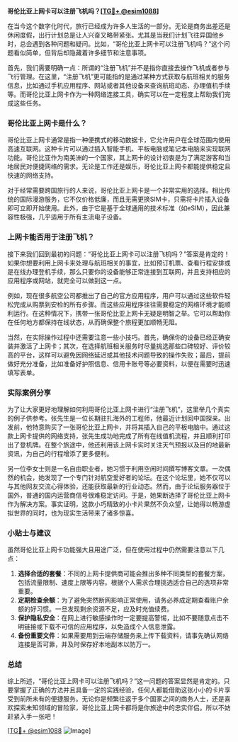 **哥伦比亚上网卡可以注册飞机吗？[[TG💪+ @esim1088](https://t.me/s/esim1088)]**

在当今这个数字化时代，旅行已经成为许多人生活的一部分。无论是商务出差还是休闲度假，出行计划总是让人兴奋又略带紧张。尤其是当我们计划飞往异国他乡时，总会遇到各种问题和疑问。比如，“哥伦比亚上网卡可以注册飞机吗？”这个问题看似简单，但背后却隐藏着许多细节和注意事项。

首先，我们需要明确一点：所谓的“注册飞机”并不是指你直接去操作飞机或者参与飞行管理。在这里，“注册飞机”更可能指的是通过某种方式获取与航班相关的服务信息，比如通过手机应用程序、网站或者其他设备来查询航班动态、办理值机手续等。而哥伦比亚上网卡作为一种网络连接工具，确实可以在一定程度上帮助我们完成这些任务。

### 哥伦比亚上网卡是什么？

哥伦比亚上网卡通常是指一种便携式的移动数据卡，它允许用户在全球范围内使用高速互联网。这种卡片可以通过插入智能手机、平板电脑或笔记本电脑来实现联网功能。哥伦比亚作为南美洲的一个国家，其上网卡的设计初衷是为了满足游客和当地居民对便捷网络的需求。无论是工作还是娱乐，哥伦比亚上网卡都能提供稳定且快速的网络支持。

对于经常需要跨国旅行的人来说，哥伦比亚上网卡是一个非常实用的选择。相比传统的国际漫游服务，它不仅价格低廉，而且无需更换SIM卡，只需将卡片插入设备即可立即开始使用。此外，由于它是基于全球通用的技术标准（如eSIM），因此兼容性极强，几乎适用于所有主流电子设备。

### 上网卡能否用于注册飞机？

接下来我们回到最初的问题：“哥伦比亚上网卡可以注册飞机吗？”答案是肯定的！如果你想要利用上网卡来处理与航班相关的事宜，比如预订机票、查看行程安排或是在线办理登机手续，那么只要你的设备能够正常连接到互联网，并且支持相应的应用程序或网站，就完全可以做到这一点。

例如，现在很多航空公司都推出了自己的官方应用程序，用户可以通过这些软件轻松完成从购票到安检的所有步骤。而这些应用程序往往需要稳定的网络环境才能顺利运行。在这种情况下，携带一张哥伦比亚上网卡无疑是明智之举。它可以帮助你在任何地方都保持在线状态，从而确保整个旅程更加顺畅无阻。

当然，在实际操作过程中还需要注意一些小技巧。首先，确保你的设备已经正确安装并激活了上网卡；其次，在选择航班相关服务时尽量挑选那些口碑较好、评价较高的平台，这样可以避免因网络延迟或其他技术问题导致的操作失败；最后，提前做好充分准备，比如准备好护照信息、信用卡账号等必要资料，以便在需要时迅速填写表单。

### 实际案例分享

为了让大家更好地理解如何利用哥伦比亚上网卡进行“注册飞机”，这里举几个真实的例子供参考。张先生是一位长期驻扎海外的工程师，他最近计划回中国探亲。出发前，他特意购买了一张哥伦比亚上网卡，并将其插入自己的平板电脑中。通过这款上网卡提供的网络支持，张先生成功地完成了所有在线值机流程，并且顺利打印出了登机牌。在整个旅途中，他还利用该上网卡实时关注天气预报以及目的地最新资讯，为自己的行程增添了更多便利。

另一位李女士则是一名自由职业者，她习惯于利用空闲时间撰写博客文章。一次偶然的机会，她发现了一个专门针对航空爱好者的论坛。在这个论坛里，她不仅可以与其他网友交流心得体验，还能获取最新的行业动态。然而，由于论坛服务器位于国外，普通的国内运营商信号很难稳定访问。于是，她果断选择了哥伦比亚上网卡作为解决方案。事实证明，这款小巧精致的小卡片果然不负众望，让她得以畅游虚拟世界的同时，也为现实生活带来了诸多惊喜。

### 小贴士与建议

虽然哥伦比亚上网卡功能强大且用途广泛，但在使用过程中仍然需要注意以下几点：

1. **选择合适的套餐**：不同的上网卡提供商可能会推出多种不同类型的套餐方案，包括流量限制、速度上限等内容。根据个人需求合理挑选适合自己的选项非常重要。
2. **定期检查余额**：为了避免突然断网影响正常使用，请务必养成定期查看账户余额的好习惯。一旦发现剩余资源不足，应及时充值续费。
3. **保护隐私安全**：在网上进行敏感操作时一定要提高警惕，比如不要随意点击不明链接或下载不可信的应用程序，以免造成个人信息泄露。
4. **备份重要文件**：如果需要用到云端存储服务来上传下载资料，请事先确认网络连接是否可靠，并及时保存好本地副本以防万一。

### 总结

综上所述，“哥伦比亚上网卡可以注册飞机吗？”这一问题的答案显然是肯定的。只要掌握了正确的方法并且具备一定的实践经验，任何人都能借助这张小小的卡片享受到前所未有的便捷服务。无论你是频繁往返于多个国家之间的商务人士，还是喜欢探索未知领域的冒险家，哥伦比亚上网卡都将是你旅途中的忠实伴侣。所以不妨赶紧入手一张吧！

[[TG💪+ @esim1088](https://t.me/s/esim1088) ![Image](https://i.postimg.cc/4NQfJmqS/Snipaste-2025-05-13-00-14-12.png)]